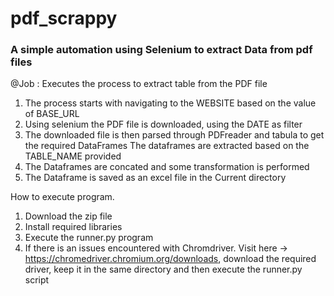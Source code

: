 # pdf_scrappy

### A simple automation using Selenium to extract Data from pdf files

@Job    : Executes the process to extract table from the PDF file
1. The process starts with navigating to the WEBSITE based on the value of BASE_URL
2. Using selenium the PDF file is downloaded, using the DATE as filter
3. The downloaded file is then parsed through PDFreader and tabula to get the required DataFrames
   The dataframes are extracted based on the TABLE_NAME provided
4. The Dataframes are concated and some transformation is performed
5. The Dataframe is saved as an excel file in the Current directory


How to execute program.
1. Download the zip file
2. Install required libraries
3. Execute the runner.py program
4. If there is an issues encountered with Chromdriver. Visit here -> https://chromedriver.chromium.org/downloads, download the required driver, keep it in the same    directory and then execute the runner.py script
